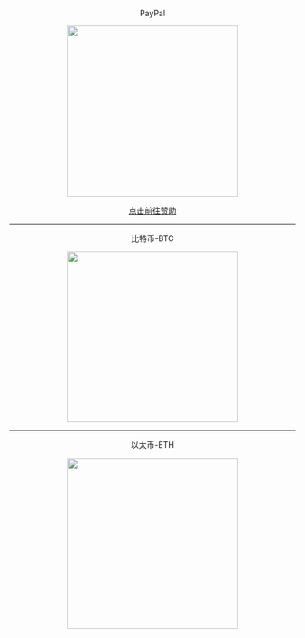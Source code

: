 <p align="center">
PayPal
</p>
<p align="center">
    <img width="300" src="https://ko-fi.com/img/Kofi_Logo_Blue.svg">
</p>
<p align="center">
    <a href="https://ko-fi.com/vernesong"> 点击前往赞助 </a>
</p>
    

***

<p align="center">
比特币-BTC
</p>
<p align="center">
    <img width="300" src="https://github.com/vernesong/OpenClash/raw/master/img/BTC-Wallet.png">
</p>

***

<p align="center">
以太币-ETH
</p>
<p align="center">
    <img width="300" src="https://github.com/vernesong/OpenClash/raw/master/img/ETH-Wallet.png">
</p>